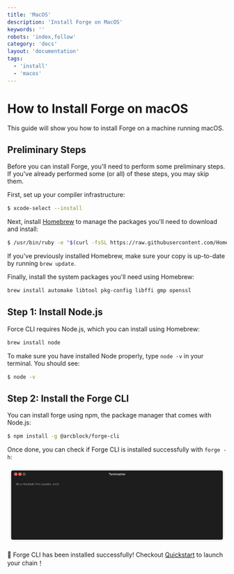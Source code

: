 ```yaml
---
title: 'MacOS'
description: 'Install Forge on MacOS'
keywords: ''
robots: 'index,follow'
category: 'docs'
layout: 'documentation'
tags:
  - 'install'
  - 'macos'
---
```

# How to Install Forge on macOS

This guide will show you how to install Forge on a machine running macOS.

## Preliminary Steps

Before you can install Forge,  you'll need to perform some preliminary steps. If you've already performed some (or all) of these steps, you may skip them.

First, set up your compiler infrastructure:

```bash
$ xcode-select --install
```

Next, install [Homebrew](https://brew.sh/) to manage the packages you'll need to download and install:

```bash
$ /usr/bin/ruby -e "$(curl -fsSL https://raw.githubusercontent.com/Homebrew/install/master/install)"
```

If you've previously installed Homebrew, make sure your copy is up-to-date by running `brew update`.

Finally, install the system packages you'll need using Homebrew:

```bash
brew install automake libtool pkg-config libffi gmp openssl
```

## Step 1: Install Node.js

Force CLI requires Node.js, which you can install using Homebrew:

```bash
brew install node
```

To make sure you have installed Node properly, type `node -v` in your terminal. You should see:

```bash
$ node -v
```

## Step 2: Install the Forge CLI

You can install forge using npm, the package manager that comes with Node.js:

```bash
$ npm install -g @arcblock/forge-cli
```

Once done, you can check if Forge CLI is installed successfully with `forge -h`:

![](../assets/cli-check.gif)

🎉 Forge CLI has been installed successfully! Checkout [Quickstart](../../../intro/quickstart) to launch your chain！
